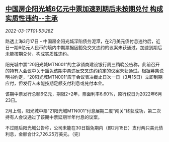 <!--1647482463000-->
[中国房企阳光城6亿元中票加速到期后未按期兑付 构成实质性违约--主承](https://cn.reuters.com/article/sunshine-city-default-underwriter-0317-t-idCNKCS2LE05Z)
------

<div><i>2022-03-17T01:53:28Z</i></div><p>路透上海3月17日 - 中国房企阳光城深陷债务泥潭，在2月美元债付息违约后，近日一期6亿元人民币的境内中期票据因豁免交叉违约的议案未获通过，加速到期后未能按期兑付，构成实质性违约。</p><p>阳光城中票“20阳光城MTN001”的主承销商建设银行周三稍晚公告称，此前召开的持有人会议中关于豁免该期中票违反交叉违约约定的议案未获通过。根据募集说明书约定，“20阳光城MTN001”应于会议表决截止日次一日（3月15日）立即到期应付，但发行人未能按期足额支付利息或兑付本金。</p><p>该期中票发行总额6亿元，期限2+2年，票面利率6.60%，原行权日为2022年6月23日。</p><p>2月上旬，阳光城中票“21阳光城MTN001”付息展期二度“闯关”终获成功，第二次持有人会议通过了该期中票延期半年付息的议案。</p><p>不过随后阳光城公告称，公司未能在30日豁免期内（即2月15日）支付两只美元债利息，金额合计2,726.25万美元。（完）</p>
